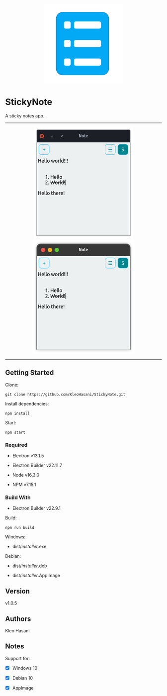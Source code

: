 <p align="center">
	<img src="./docs/screenshots/logo.png">
</p>

# StickyNote

A sticky notes app.

---

<p align="center">
	<img src="./docs/screenshots/Screenshot1.png">
	<img src="./docs/screenshots/Screenshot2.png">
</p>

---

## Getting Started

Clone:

```git
git clone https://github.com/KleoHasani/StickyNote.git
```

Install dependencies:

```npm
npm install
```

Start:

```npm
npm start
```

### Required

-   Electron v13.1.5

-   Electron Builder v22.11.7

-   Node v16.3.0

-   NPM v7.15.1

### Build With

-   Electron Builder v22.9.1

Build:

```npm
npm run build
```

Windows:

-   dist/_installer_.exe

Debian:

-   dist/_installer_.deb

-   dist/_installer_.AppImage

## Version

v1.0.5

## Authors

Kleo Hasani

## Notes

Support for:

-   [x] Windows 10

-   [x] Debian 10

-   [x] AppImage
